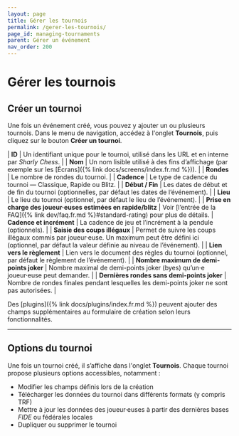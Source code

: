 ```yaml
---
layout: page
title: Gérer les tournois
permalink: /gerer-les-tournois/
page_id: managing-tournaments
parent: Gérer un événement
nav_order: 200
---
```


# Gérer les tournois

## Créer un tournoi

Une fois un événement créé, vous pouvez y ajouter un ou plusieurs tournois.
Dans le menu de navigation, accédez à l'onglet **Tournois**, puis cliquez sur le bouton **Créer un tournoi**.

| **ID** | Un identifiant unique pour le tournoi, utilisé dans les URL et en interne par _Sharly Chess_. |
| **Nom** | Un nom lisible utilisé à des fins d’affichage (par exemple sur les [Écrans]({% link docs/screens/index.fr.md %})). |
| **Rondes** | Le nombre de rondes du tournoi. |
| **Cadence** | Le type de cadence du tournoi — Classique, Rapide ou Blitz. |
| **Début / Fin** | Les dates de début et de fin du tournoi (optionnelles, par défaut les dates de l’événement). |
| **Lieu** | Le lieu du tournoi (optionnel, par défaut le lieu de l’événement). |
| **Prise en charge des joueur·euses estimées en rapide/blitz** | Voir [l’entrée de la FAQ]({% link dev/faq.fr.md %}#standard-rating) pour plus de détails.
| **Cadence et incrément** | La cadence de jeu et l’incrément à la pendule (optionnels). |
| **Saisie des coups illégaux** | Permet de suivre les coups illégaux commis par joueur·euse. Un maximum peut être défini ici (optionnel, par défaut la valeur définie au niveau de l’événement). |
| **Lien vers le règlement** | Lien vers le document des règles du tournoi (optionnel, par défaut le règlement de l’événement). |
| **Nombre maximum de demi-points joker** | Nombre maximal de demi-points joker (byes) qu’un·e joueur·euse peut demander. |
| **Dernières rondes sans demi-points joker** | Nombre de rondes finales pendant lesquelles les demi-points joker ne sont pas autorisées. |

Des [plugins]({% link docs/plugins/index.fr.md %}) peuvent ajouter des champs supplémentaires au formulaire de création selon leurs fonctionnalités.

---

## Options du tournoi

Une fois un tournoi créé, il s’affiche dans l'onglet **Tournois**. Chaque tournoi propose plusieurs options accessibles, notamment :

- Modifier les champs définis lors de la création
- Télécharger les données du tournoi dans différents formats (y compris TRF)
- Mettre à jour les données des joueur·euses à partir des dernières bases _FIDE_ ou fédérales locales
- Dupliquer ou supprimer le tournoi
